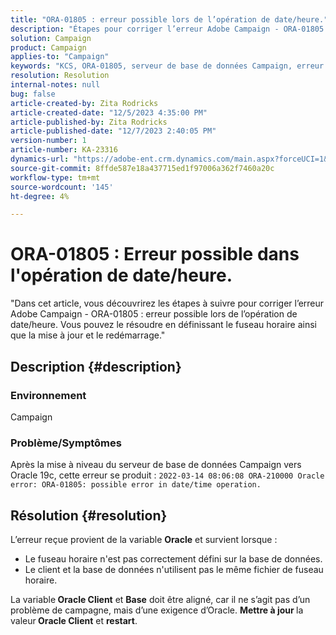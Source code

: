 ```yaml
---
title: "ORA-01805 : erreur possible lors de l’opération de date/heure."
description: "Étapes pour corriger l’erreur Adobe Campaign - ORA-01805."
solution: Campaign
product: Campaign
applies-to: "Campaign"
keywords: "KCS, ORA-01805, serveur de base de données Campaign, erreur d’Oracle, Campaign"
resolution: Resolution
internal-notes: null
bug: false
article-created-by: Zita Rodricks
article-created-date: "12/5/2023 4:35:00 PM"
article-published-by: Zita Rodricks
article-published-date: "12/7/2023 2:40:05 PM"
version-number: 1
article-number: KA-23316
dynamics-url: "https://adobe-ent.crm.dynamics.com/main.aspx?forceUCI=1&pagetype=entityrecord&etn=knowledgearticle&id=6e5fe63a-8c93-ee11-be37-6045bd0061cb"
source-git-commit: 8ffde587e18a437715ed1f97006a362f7460a20c
workflow-type: tm+mt
source-wordcount: '145'
ht-degree: 4%

---
```


# ORA-01805 : Erreur possible dans l&#39;opération de date/heure.


&quot;Dans cet article, vous découvrirez les étapes à suivre pour corriger l’erreur Adobe Campaign - ORA-01805 : erreur possible lors de l’opération de date/heure. Vous pouvez le résoudre en définissant le fuseau horaire ainsi que la mise à jour et le redémarrage.&quot;

## Description {#description}


### <b>Environnement</b>

Campaign



### <b>Problème/Symptômes</b>

Après la mise à niveau du serveur de base de données Campaign vers Oracle 19c, cette erreur se produit : `2022-03-14 08:06:08 ORA-210000 Oracle error: ORA-01805: possible error in date/time operation.`


## Résolution {#resolution}


L’erreur reçue provient de la variable <b>Oracle</b> et survient lorsque :

- Le fuseau horaire n&#39;est pas correctement défini sur la base de données.
- Le client et la base de données n&#39;utilisent pas le même fichier de fuseau horaire.


La variable<b> Oracle Client</b> et <b>Base</b> doit être aligné, car il ne s’agit pas d’un problème de campagne, mais d’une exigence d’Oracle. <b>Mettre à jour </b>la valeur<b> Oracle Client</b> et <b>restart</b>.
